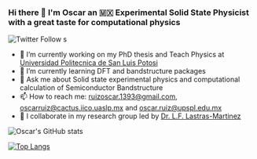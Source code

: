 ### Hi there 👋 I'm Oscar an 🇲🇽 Experimental Solid State Physicist with a great taste for computational physics 
![Twitter Follow](https://img.shields.io/twitter/follow/ruco0713?color=blue&logo=twitter&style=for-the-badge)
s
- 🔭 I’m currently working on my PhD thesis and Teach Physics at [Universidad Politecnica de San Luis Potosi](https://www.upslp.edu.mx/upslp/)
- 🌱 I’m currently learning DFT and bandstructure packages
- 💬 Ask me about Solid state experimental physics and computational calculation of Semiconductor Bandstructure 
- 📫 How to reach me: ruizoscar.1393@gmail.com, oscarruiz@cactus.iico.uaslp.mx and oscar.ruiz@upspl.edu.mx
- 👯 I collaborate in my research group led by [Dr. L.F. Lastras-Martinez](https://github.com/lflm-spectra-labs-iico) 

![Oscar's GitHub stats](https://github-readme-stats.vercel.app/api?username=RUCO13&show_icons=true&theme=radical)

[![Top Langs](https://github-readme-stats.vercel.app/api/top-langs/?username=RUCO13&langs_count=8&theme=radical)](https://github.com/RUCO13/github-readme-stats)



